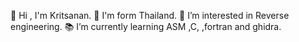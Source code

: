 👋 Hi , I'm Kritsanan.
🏴 I'm form Thailand.
👀 I’m interested in Reverse engineering.
📚 I’m currently learning ASM ,C, ,fortran and ghidra.
